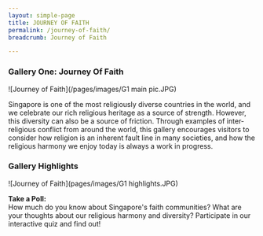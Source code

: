 ```yaml
---
layout: simple-page
title: JOURNEY OF FAITH
permalink: /journey-of-faith/
breadcrumb: Journey of Faith

---
```


### **Gallery One: Journey Of Faith**
![Journey of Faith](/pages/images/G1 main pic.JPG)

Singapore is one of the most religiously diverse countries in the world, and we celebrate our rich religious heritage as a source of strength. However, this diversity can also be a source of friction. Through examples of inter-religious conflict from around the world, this gallery encourages visitors to consider how religion is an inherent fault line in many societies, and how the religious harmony we enjoy today is always a work in progress.

### **Gallery Highlights**
![Journey of Faith](pages/images/G1 highlights.JPG)

**Take a Poll:** <br/>
How much do you know about Singapore's faith communities? What are your thoughts about our religious harmony and diversity? Participate in our interactive quiz and find out!
